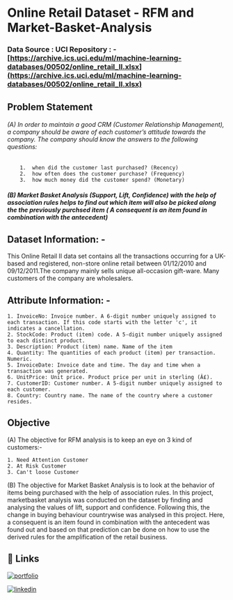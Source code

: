 
# Online Retail Dataset - RFM and Market-Basket-Analysis
### Data Source : UCI Repository : - [https://archive.ics.uci.edu/ml/machine-learning-databases/00502/online_retail_II.xlsx](https://archive.ics.uci.edu/ml/machine-learning-databases/00502/online_retail_II.xlsx)


## Problem Statement

###### (A) In order to maintain a good CRM (Customer Relationship Management), a company should be aware of each customer’s attitude towards the company. The company should know the answers to the following questions:
        1.	when did the customer last purchased? (Recency)
        2.	how often does the customer purchase? (Frequency)
        3.	how much money did the customer spend? (Monetary)
##### (B)  Market Basket Analysis (Support, Lift, Confidence) with the help of association rules helps to find out which item will also be picked along the the previously purchsed item ( A consequent is an item found in combination with the antecedent) 

## Dataset Information: -

This Online Retail II data set contains all the transactions occurring for a UK-based and registered, non-store online retail between 01/12/2010 and 09/12/2011.The company mainly sells unique all-occasion gift-ware. Many customers of the company are wholesalers.

## Attribute Information: -

    1. InvoiceNo: Invoice number. A 6-digit number uniquely assigned to each transaction. If this code starts with the letter 'c', it indicates a cancellation.
    2. StockCode: Product (item) code. A 5-digit number uniquely assigned to each distinct product.
    3. Description: Product (item) name. Name of the item
    4. Quantity: The quantities of each product (item) per transaction. Numeric.
    5. InvoiceDate: Invoice date and time. The day and time when a transaction was generated.
    6. UnitPrice: Unit price. Product price per unit in sterling (Â£).
    7. CustomerID: Customer number. A 5-digit number uniquely assigned to each customer.
    8. Country: Country name. The name of the country where a customer resides.

## Objective

(A) The objective for RFM analysis is to keep an eye on 3 kind of customers:-
    
    1. Need Attention Customer
    2. At Risk Customer
    3. Can't loose Customer

(B) The objective for Market Basket Analysis is to look at the behavior of items being purchased with the help of association rules. In this project, marketbasket analysis was conducted on the dataset by finding and analysing the values of  lift, support and confidence. Following this, the change in buying behaviour countrywise was analysed in this project. Here,  a consequent is an item found in combination with the antecedent was found out and based on that prediction can be done on how to use the derived rules for the amplification of the retail business.


## 🔗 Links
[![portfolio](https://img.shields.io/badge/my_portfolio-000?style=for-the-badge&logo=ko-fi&logoColor=white)](https://github.com/Kushagra7698) 

[![linkedin](https://img.shields.io/badge/linkedin-0A66C2?style=for-the-badge&logo=linkedin&logoColor=white)](https://www.linkedin.com/in/kushagra-mohan-prasad-5175b2168/)
